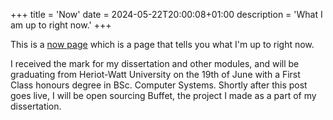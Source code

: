 +++
title = 'Now'
date = 2024-05-22T20:00:08+01:00
description = 'What I am up to right now.'
+++

This is a [now page](https://nownownow.com/about) which is a page that tells you what I'm up to right now.

I received the mark for my dissertation and other modules, and will be graduating from Heriot-Watt University on the 19th of June with a First Class honours degree in BSc. Computer Systems. Shortly after this post goes live, I will be open sourcing Buffet, the project I made as a part of my dissertation.